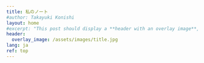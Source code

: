 ```yaml
---
title: 私のノート
#author: Takayuki Konishi
layout: home
#excerpt: "This post should display a **header with an overlay image**, if the theme supports it."
header:
  overlay_image: /assets/images/title.jpg
lang: ja
ref: top
---
```

